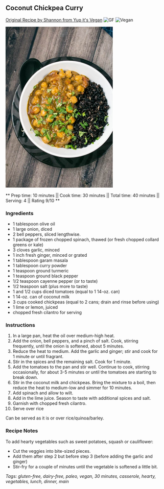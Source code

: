 ## Coconut Chickpea Curry

[Original Recipe by Shannon from Yup it's Vegan](https://yupitsvegan.com/easy-coconut-chickpea-curry/)
![GF](https://img.shields.io/badge/-Gluten--free-yellow.svg)
![Vegan](https://img.shields.io/badge/-Vegan-brightgreen.svg)

![Picture](../img/coconut_chickpea_curry.jpg)

** Prep time: 10 minutes || Cook time: 30 minutes || Total time: 40 minutes || Serving: 4 || Rating 9/10 **

### Ingredients

- 1 tablespoon olive oil
- 1 large onion, diced
- 2 bell peppers, sliced lengthwise.
- 1 package of frozen chopped spinach, thawed (or fresh chopped collard greens or kale)
- 3 cloves garlic, minced
- 1 inch fresh ginger, minced or grated
- 1 tablespoon garam masala
- 1 tablespoon curry powder
- 1 teaspoon ground turmeric
- 1 teaspoon ground black pepper
- 1/2 teaspoon cayenne pepper (or to taste)
- 1/2 teaspoon salt (plus more to taste)
- 1 and 1/2 cups diced tomatoes (equal to 1 14-oz. can)
- 1 14-oz. can of coconut milk
- 3 cups cooked chickpeas (equal to 2 cans; drain and rinse before using)
- 1 lime or lemon, juiced
- chopped fresh cilantro for serving

### Instructions

1. In a large pan, heat the oil over medium-high heat. 
2. Add the onion, bell peppers, and a pinch of salt. Cook, stirring frequently, until the onion is softened, about 5 minutes.
3. Reduce the heat to medium. Add the garlic and ginger; stir and cook for 1 minute or until fragrant. 
4. Stir in the spices and the remaining salt. Cook for 1 minute.
5. Add the tomatoes to the pan and stir well. Continue to cook, stirring occasionally, for about 3-5 minutes or until the tomatoes are starting to break down. 
6. Stir in the coconut milk and chickpeas. Bring the mixture to a boil, then reduce the heat to medium-low and simmer for 10 minutes.
7. Add spinach and allow to wilt.
8. Add in the lime juice. Season to taste with additional spices and salt.
9. Garnish with chopped fresh cilantro.
10. Serve over rice

Can be served as it is or over rice/quinoa/barley.

### Recipe Notes
To add hearty vegetables such as sweet potatoes, squash or cauliflower: 

- Cut the veggies into bite-sized pieces. 
- Add them after step 2 but before step 3 (before adding the garlic and ginger)
- Stir-fry for a couple of minutes until the vegetable is softened a little bit. 

_Tags: gluten-free, dairy-free, paleo, vegan, 30 minutes, casserole, hearty, vegetables, lunch, dinner, main_
